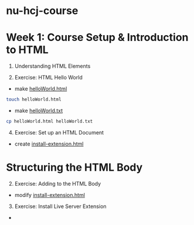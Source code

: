 # nu-hcj-course

# Week 1: Course Setup & Introduction to HTML

1. Understanding HTML Elements

2. Exercise: HTML Hello World

- make [helloWorld.html](helloWorld.html)

```bash
touch helloWorld.html
```

- make [helloWorld.txt](helloWorld.txt)

```bash
cp helloWorld.html helloWorld.txt
```

4. Exercise: Set up an HTML Document

- create [install-extension.html](install-extension.html)

# Structuring the HTML Body

2. Exercise: Adding to the HTML Body

- modify [install-extension.html](install-extension.html)

3. Exercise: Install Live Server Extension

- 